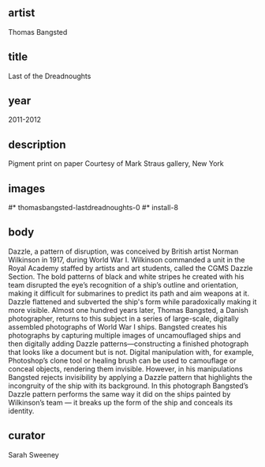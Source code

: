 ## artist
Thomas Bangsted 

## title
Last of the Dreadnoughts

## year
2011-2012 

## description
Pigment print on paper 
Courtesy of Mark Straus gallery, New York 

## images
#* thomasbangsted-lastdreadnoughts-0
#* install-8

## body
Dazzle, a pattern of disruption, was conceived by British artist Norman Wilkinson in 1917, during World War I. Wilkinson commanded a unit in the Royal Academy staffed by artists and art students, called the CGMS Dazzle Section. The bold patterns of black and white stripes he created with his team disrupted the eye’s recognition of a ship’s outline and orientation, making it difficult for submarines to predict its path and aim weapons at it. Dazzle flattened and subverted the ship's form while paradoxically making it more visible. Almost one hundred years later, Thomas Bangsted, a Danish photographer, returns to this subject in a series of large-scale, digitally assembled photographs of World War I ships. Bangsted creates his photographs by capturing multiple images of uncamouflaged ships and then digitally adding Dazzle patterns—constructing a finished photograph that looks like a document but is not. Digital manipulation with, for example, Photoshop’s clone tool or healing brush can be used to camouflage or conceal objects, rendering them invisible. However, in his manipulations Bangsted rejects invisibility by applying a Dazzle pattern that highlights the incongruity of the ship with its background. In this photograph Bangsted’s Dazzle pattern performs the same way it did on the ships painted by Wilkinson’s team — it breaks up the form of the ship and conceals its identity. 

## curator
Sarah Sweeney